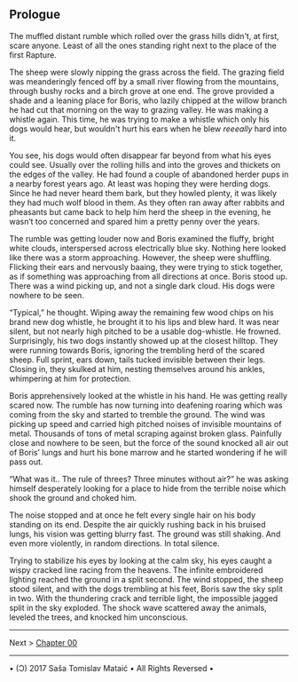 Prologue
--------

The muffled distant rumble which rolled over the grass hills didn't, at first, scare anyone. Least of all the ones standing right next to the place of the first Rapture. 

The sheep were slowly nipping the grass across the field. The grazing field was meanderingly fenced off by a small river flowing from the mountains, through bushy rocks and a birch grove at one end. The grove provided a shade and a leaning place for Boris, who lazily chipped at the willow branch he had cut that morning on the way to grazing valley. He was making a whistle again. This time, he was trying to make a whistle which only his dogs would hear, but wouldn't hurt his ears when he blew _reeeally_ hard into it. 


You see, his dogs would often disappear far beyond from what his eyes could see. Usually over the rolling hills and into the groves and thickets on the edges of the valley. He had found a couple of abandoned herder pups in a nearby forest years ago. At least was hoping they were herding dogs. Since he had never heard them bark, but they howled plenty, it was likely they had much wolf blood in them. As they often ran away after rabbits and pheasants but came back to help him herd the sheep in the evening, he wasn’t too concerned and spared him a pretty penny over the years. 

The rumble was getting louder now and Boris examined the fluffy, bright white clouds, interspersed across electrically blue sky. Nothing here looked like there was a storm approaching. However, the sheep were shuffling. Flicking their ears and nervously baaing, they were trying to stick together, as if something was approaching from all directions at once. Boris stood up. There was a wind picking up, and not a single dark cloud. His dogs were nowhere to be seen.


“Typical,”  he thought. Wiping away the remaining few wood chips on his brand new dog whistle, he brought it to his lips and blew hard. It was near silent, but not nearly high pitched to be a usable dog-whistle. He frowned. Surprisingly, his two dogs instantly showed up at the closest hilltop. They were running towards Boris, ignoring the trembling herd of the scared sheep. Full sprint, ears down, tails tucked invisible between their legs. Closing in, they skulked at him, nesting themselves around his ankles, whimpering at him for protection. 


Boris apprehensively looked at the whistle in his hand. He was getting really scared now. The rumble has now turning into deafening roaring which was coming from the sky and started to tremble the ground. The wind was picking up speed and carried high pitched noises of invisible mountains of metal. Thousands of tons of metal scraping against broken glass. Painfully close and nowhere to be seen, but the force of the sound knocked all air out of Boris’ lungs and hurt his bone marrow and he started wondering if he will pass out. 


“What was it.. The rule of threes? Three minutes without air?” he was asking himself desperately looking for a place to hide from the terrible noise which shook the ground and choked him.


The noise stopped and at once he felt every single hair on his body standing on its end. Despite the air quickly rushing back in his bruised lungs, his vision was getting blurry fast. The ground was still shaking. And even more violently, in random directions. In total silence. 


Trying to stabilize his eyes by looking at the calm sky, his eyes caught a wispy cracked line racing from the heavens. The infinite embroidered lighting reached the ground in a split second. The wind stopped, the sheep stood silent, and with the dogs trembling at his feet, Boris saw the sky split in two. With the thundering crack and terrible light, the impossible jagged split in the sky exploded. The shock wave scattered away the animals, leveled the trees, and knocked him unconscious.


----------------------------------------------------------

Next > [Chapter 00](chapters/00.md)

----------------------------------------------------------


• (Ɔ) 2017 Saša Tomislav Mataić • All Rights Reversed •
